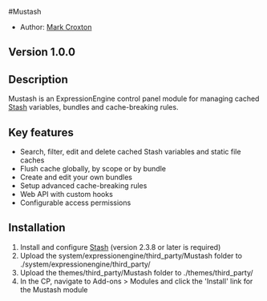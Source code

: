 #Mustash

* Author: [Mark Croxton](http://hallmark-design.co.uk/)

## Version 1.0.0

## Description

Mustash is an ExpressionEngine control panel module for managing cached [Stash](/croxton/Stash/) variables, bundles and cache-breaking rules.

## Key features
* Search, filter, edit and delete cached Stash variables and static file caches
* Flush cache globally, by scope or by bundle
* Create and edit your own bundles
* Setup advanced cache-breaking rules
* Web API with custom hooks
* Configurable access permissions


## Installation
1. Install and configure [Stash](/croxton/Stash/wiki/Installing-%26-upgrading) (version 2.3.8 or later is required)
2. Upload the system/expressionengine/third_party/Mustash folder to ./system/expressionengine/third_party/
3. Upload the themes/third_party/Mustash folder to ./themes/third_party/
4. In the CP, navigate to Add-ons > Modules and click the 'Install' link for the Mustash module
